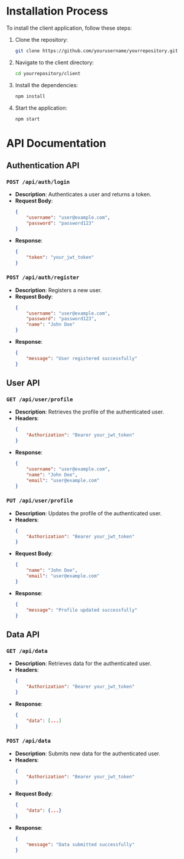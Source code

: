 # Installation Process

To install the client application, follow these steps:

1. Clone the repository:
    ```sh
    git clone https://github.com/yourusername/yourrepository.git
    ```
2. Navigate to the client directory:
    ```sh
    cd yourrepository/client
    ```
3. Install the dependencies:
    ```sh
    npm install
    ```
4. Start the application:
    ```sh
    npm start
    ```

# API Documentation

## Authentication API

### `POST /api/auth/login`
- **Description**: Authenticates a user and returns a token.
- **Request Body**:
    ```json
    {
        "username": "user@example.com",
        "password": "password123"
    }
    ```
- **Response**:
    ```json
    {
        "token": "your_jwt_token"
    }
    ```

### `POST /api/auth/register`
- **Description**: Registers a new user.
- **Request Body**:
    ```json
    {
        "username": "user@example.com",
        "password": "password123",
        "name": "John Doe"
    }
    ```
- **Response**:
    ```json
    {
        "message": "User registered successfully"
    }
    ```

## User API

### `GET /api/user/profile`
- **Description**: Retrieves the profile of the authenticated user.
- **Headers**:
    ```json
    {
        "Authorization": "Bearer your_jwt_token"
    }
    ```
- **Response**:
    ```json
    {
        "username": "user@example.com",
        "name": "John Doe",
        "email": "user@example.com"
    }
    ```

### `PUT /api/user/profile`
- **Description**: Updates the profile of the authenticated user.
- **Headers**:
    ```json
    {
        "Authorization": "Bearer your_jwt_token"
    }
    ```
- **Request Body**:
    ```json
    {
        "name": "John Doe",
        "email": "user@example.com"
    }
    ```
- **Response**:
    ```json
    {
        "message": "Profile updated successfully"
    }
    ```

## Data API

### `GET /api/data`
- **Description**: Retrieves data for the authenticated user.
- **Headers**:
    ```json
    {
        "Authorization": "Bearer your_jwt_token"
    }
    ```
- **Response**:
    ```json
    {
        "data": [...]
    }
    ```

### `POST /api/data`
- **Description**: Submits new data for the authenticated user.
- **Headers**:
    ```json
    {
        "Authorization": "Bearer your_jwt_token"
    }
    ```
- **Request Body**:
    ```json
    {
        "data": {...}
    }
    ```
- **Response**:
    ```json
    {
        "message": "Data submitted successfully"
    }
    ```
